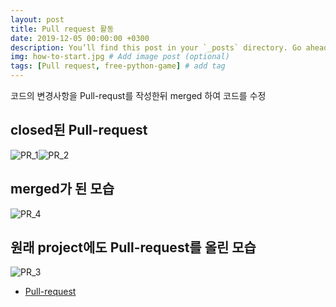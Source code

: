 ```yaml
---
layout: post
title: Pull request 활동
date: 2019-12-05 00:00:00 +0300
description: You’ll find this post in your `_posts` directory. Go ahead and edit it and re-build the site to see your changes. # Add post description (optional)
img: how-to-start.jpg # Add image post (optional)
tags: [Pull request, free-python-game] # add tag
---
```


코드의 변경사항을 Pull-requst를 작성한뒤 merged 하여 코드를 수정

## **closed된  Pull-request**
![PR_1]({{site.baseurl}}/assets/img/PR_1.png)![PR_2]({{site.baseurl}}/assets/img/PR_2.png)

## **merged가 된 모습**
![PR_4]({{site.baseurl}}/assets/img/PR_4.png)

## **원래 project에도 Pull-request를 올린 모습**
![PR_3]({{site.baseurl}}/assets/img/PR_3.png)

- [Pull-request](https://github.com/19-2-SKKU-OSS/2019-2-OSS-L8/pulls)
